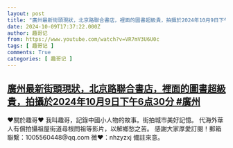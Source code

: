 ```yaml
---
layout: post
title: "廣州最新街頭現狀，北京路聯合書店，裡面的圖書超級貴，拍攝於2024年10月9日下午6点30分 #廣州"
date: 2024-10-09T17:37:22.000Z
author: 趣哥记
from: https://www.youtube.com/watch?v=VR7mV3U6U0c
tags: [ 趣哥记 ]
comments: True
categories: [ 趣哥记 ]
---
```

<!--1728495442000-->
[廣州最新街頭現狀，北京路聯合書店，裡面的圖書超級貴，拍攝於2024年10月9日下午6点30分 #廣州](https://www.youtube.com/watch?v=VR7mV3U6U0c)
------

<div>
♥關於趣哥♥  我叫趣哥，記錄中國小人物的故事。街拍城市美好記憶。  代海外華人有償拍攝祖屋街道尋根問祖等影片，以解鄉愁之苦。  感謝大家厚愛訂閱！郵箱聯繫：1005560448@qq.com 微❤：nhzyzxj 備註來意。
</div>

